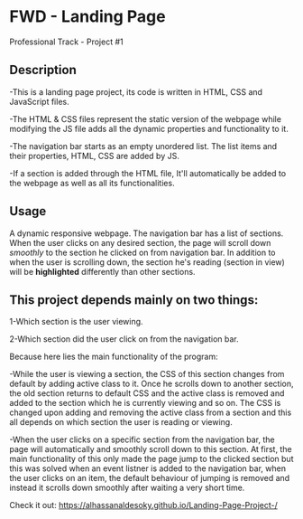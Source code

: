 # FWD - Landing Page

Professional Track - Project #1

## Description

-This is a landing page project, its code is written in HTML, CSS and JavaScript files.

-The HTML & CSS files represent the static version of the webpage while modifying the JS file adds all the dynamic properties and functionality to it.

-The navigation bar starts as an empty unordered list. The list items and their properties, HTML, CSS are added by JS.

-If a section is added through the HTML file, It'll automatically be added to the webpage as well as all its functionalities.

## Usage

A dynamic responsive webpage. The navigation bar has a list of sections. When the user clicks on any desired section, the page will scroll down *smoothly* to the section he clicked on from navigation bar.
In addition to when the user is scrolling down, the section he's reading (section in view) will be **highlighted** differently than other sections.

## This project depends mainly on two things:

1-Which section is the user viewing.

2-Which section did the user click on from the navigation bar.

Because here lies the main functionality of the program:

-While the user is viewing a section, the CSS of this section changes from default by adding active class to it. Once he scrolls down to another section, the old section returns to default CSS and the active class is removed and added to the section which he is currently viewing and so on. The CSS is changed upon adding and removing the active class from a section and this all depends on which section the user is reading or viewing.

-When the user clicks on a specific section from the navigation bar, the page will automatically and smoothly scroll down to this section. At first, the main functionality of this only made the page jump to the clicked section but this was solved when an event listner is added to the navigation bar, when the user clicks on an item, the default behaviour of jumping is removed and instead it scrolls down smoothly after waiting a very short time.

Check it out: https://alhassanaldesoky.github.io/Landing-Page-Project-/
